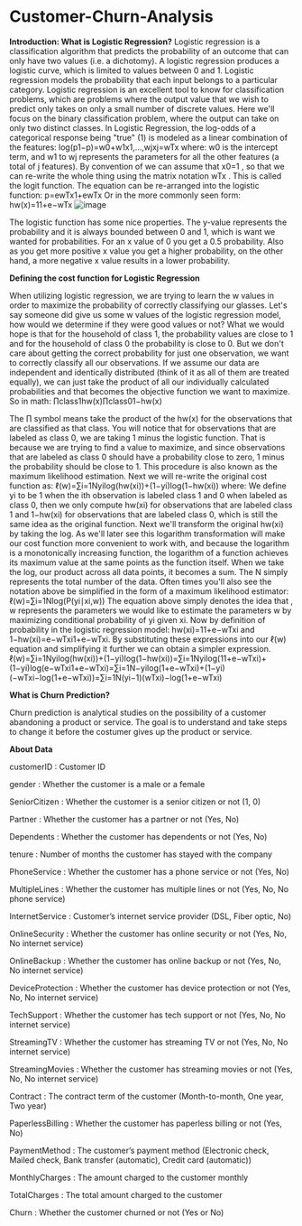 # Customer-Churn-Analysis
**Introduction: What is Logistic Regression?**
Logistic regression is a classification algorithm that predicts the probability of an outcome that can only have two values (i.e. a dichotomy). A logistic regression produces a logistic curve, which is limited to values between 0 and 1. Logistic regression models the probability that each input belongs to a particular category.
Logistic regression is an excellent tool to know for classification problems, which are problems where the output value that we wish to predict only takes on only a small number of discrete values. Here we'll focus on the binary classification problem, where the output can take on only two distinct classes.
In Logistic Regression, the log-odds of a categorical response being "true" (1) is modeled as a linear combination of the features:
log(p1−p)=w0+w1x1,...,wjxj=wTx 
where:
w0  is the intercept term, and  w1  to  wj  represents the parameters for all the other features (a total of j features).
By convention of we can assume that  x0=1 , so that we can re-write the whole thing using the matrix notation  wTx .
This is called the logit function. The equation can be re-arranged into the logistic function:
p=ewTx1+ewTx 
Or in the more commonly seen form:
hw(x)=11+e−wTx
![image](https://github.com/Alisyed098/Customer-Churn-Anallysis/assets/134094832/13727cfc-4ebd-46f0-9b01-1d49942876c5)

The logistic function has some nice properties. The y-value represents the probability and it is always bounded between 0 and 1, which is want we wanted for probabilities. For an x value of 0 you get a 0.5 probability. Also as you get more positive x value you get a higher probability, on the other hand, a more negative x value results in a lower probability.

**Defining the cost function for Logistic Regression**

When utilizing logistic regression, we are trying to learn the w values in order to maximize the probability of correctly classifying our glasses. Let's say someone did give us some w values of the logistic regression model, how would we determine if they were good values or not? What we would hope is that for the household of class 1, the probability values are close to 1 and for the household of class 0 the probability is close to 0.
But we don't care about getting the correct probability for just one observation, we want to correctly classify all our observations. If we assume our data are independent and identically distributed (think of it as all of them are treated equally), we can just take the product of all our individually calculated probabilities and that becomes the objective function we want to maximize. So in math:
∏class1hw(x)∏class01−hw(x)

The ∏ symbol means take the product of the hw(x) for the observations that are classified as that class. You will notice that for observations that are labeled as class 0, we are taking 1 minus the logistic function. That is because we are trying to find a value to maximize, and since observations that are labeled as class 0 should have a probability close to zero, 1 minus the probability should be close to 1. This procedure is also known as the maximum likelihood estimation.
Next we will re-write the original cost function as:
ℓ(w)=∑i=1Nyilog(hw(xi))+(1−yi)log(1−hw(xi))
where:
We define yi to be 1 when the ith observation is labeled class 1 and 0 when labeled as class 0, then we only compute hw(xi) for observations that are labeled class 1 and 1−hw(xi) for observations that are labeled class 0, which is still the same idea as the original function.
Next we'll transform the original hw(xi) by taking the log. As we'll later see this logarithm transformation will make our cost function more convenient to work with, and because the logarithm is a monotonically increasing function, the logarithm of a function achieves its maximum value at the same points as the function itself. When we take the log, our product across all data points, it becomes a sum.
The N simply represents the total number of the data.
Often times you'll also see the notation above be simplified in the form of a maximum likelihood estimator:
ℓ(w)=∑i=1Nlog(P(yi∣xi,w))
The equation above simply denotes the idea that , w represents the parameters we would like to estimate the parameters w by maximizing conditional probability of yi given xi.
Now by definition of probability in the logistic regression model:
hw(xi)=11+e−wTxi and 1−hw(xi)=e−wTxi1+e−wTxi.
By substituting these expressions into our ℓ(w) equation and simplifying it further we can obtain a simpler expression.
ℓ(w)=∑i=1Nyilog(hw(xi))+(1−yi)log(1−hw(xi))=∑i=1Nyilog(11+e−wTxi)+(1−yi)log(e−wTxi1+e−wTxi)=∑i=1N−yilog(1+e−wTxi)+(1−yi)(−wTxi−log(1+e−wTxi))=∑i=1N(yi−1)(wTxi)−log(1+e−wTxi)

**What is Churn Prediction?**

Churn prediction is analytical studies on the possibility of a customer abandoning a product or service. The goal is to understand and take steps to change it before the costumer gives up the product or service.

**About Data**

customerID : Customer ID

gender : Whether the customer is a male or a female

SeniorCitizen : Whether the customer is a senior citizen or not (1, 0)

Partner : Whether the customer has a partner or not (Yes, No)

Dependents : Whether the customer has dependents or not (Yes, No)

tenure : Number of months the customer has stayed with the company

PhoneService : Whether the customer has a phone service or not (Yes, No)

MultipleLines : Whether the customer has multiple lines or not (Yes, No, No phone service)


InternetService : Customer’s internet service provider (DSL, Fiber optic, No)

OnlineSecurity : Whether the customer has online security or not (Yes, No, No internet service)

OnlineBackup : Whether the customer has online backup or not (Yes, No, No internet service)

DeviceProtection : Whether the customer has device protection or not (Yes, No, No internet service)

TechSupport : Whether the customer has tech support or not (Yes, No, No internet service)

StreamingTV : Whether the customer has streaming TV or not (Yes, No, No internet service)

StreamingMovies : Whether the customer has streaming movies or not (Yes, No, No internet service)

Contract : The contract term of the customer (Month-to-month, One year, Two year)

PaperlessBilling : Whether the customer has paperless billing or not (Yes, No)

PaymentMethod : The customer’s payment method (Electronic check, Mailed check, Bank transfer (automatic), Credit card (automatic))

MonthlyCharges : The amount charged to the customer monthly

TotalCharges : The total amount charged to the customer

Churn : Whether the customer churned or not (Yes or No)
